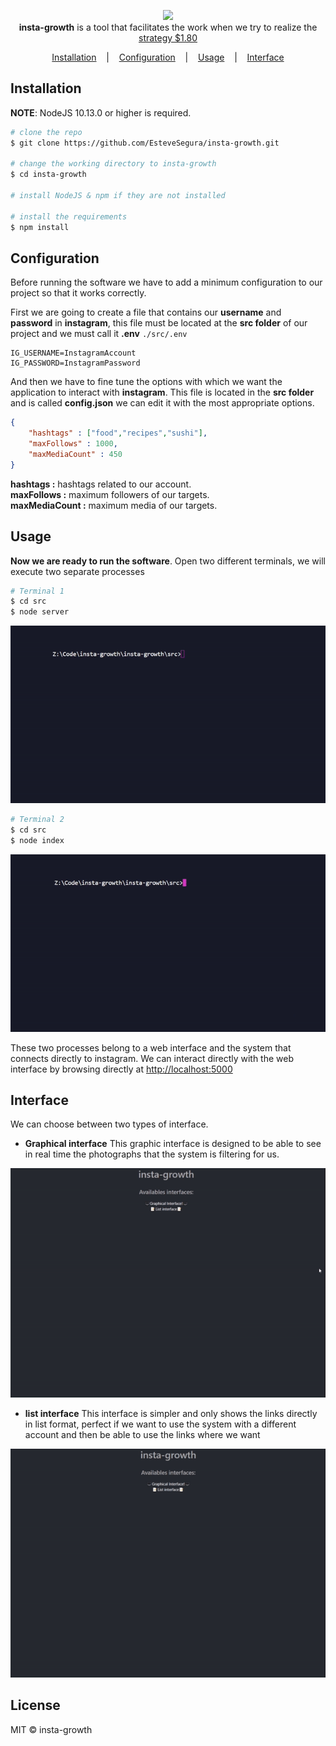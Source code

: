 <p align=center>

  <img width=300 src="https://i.imgur.com/hTtcGQk.png"/>

  <br>
  <span><strong>insta-growth</strong> is a tool that facilitates the work when we try to realize the <a href="https://www.garyvaynerchuk.com/instagram-for-business-180-strategy-grow-business-brand/">strategy $1.80</a></span>
</p>

<p align="center">
  <a href="#installation">Installation</a>
  &nbsp;&nbsp;&nbsp;|&nbsp;&nbsp;&nbsp;
  <a href="#configuration">Configuration</a>
  &nbsp;&nbsp;&nbsp;|&nbsp;&nbsp;&nbsp;
    <a href="#usage">Usage</a>
      &nbsp;&nbsp;&nbsp;|&nbsp;&nbsp;&nbsp;
    <a href="#interface">Interface</a>
</p>



## Installation

**NOTE**: NodeJS 10.13.0 or higher is required.

```bash
# clone the repo
$ git clone https://github.com/EsteveSegura/insta-growth.git

# change the working directory to insta-growth
$ cd insta-growth

# install NodeJS & npm if they are not installed

# install the requirements
$ npm install
```


## Configuration 
Before running the software we have to add a minimum configuration to our project so that it works correctly.

First we are going to create a file that contains our **username** and **password** in **instagram**, this file must be located at the **src folder** of our project and we must call it **.env**
``./src/.env``

``` env
IG_USERNAME=InstagramAccount   
IG_PASSWORD=InstagramPassword
```

And then we have to fine tune the options with which we want the application to interact with **instagram**. This file is located in the **src folder** and is called **config.json** we can edit it with the most appropriate options.

``` json
{
    "hashtags" : ["food","recipes","sushi"], 
    "maxFollows" : 1000, 
    "maxMediaCount" : 450 
}
```
**hashtags :** hashtags related to our account.  
**maxFollows :** maximum followers of our targets.   
**maxMediaCount :** maximum media of our targets.  

## Usage
**Now we are ready to run the software**. Open two different terminals, we will execute two separate processes
``` bash
# Terminal 1
$ cd src
$ node server
```
<p align="center">
     <img src="./src/frontend/public/img/gif/server.gif"/>
</p>

``` bash
# Terminal 2
$ cd src
$ node index
```

<p align="center">
     <img src="./src/frontend/public/img/gif/index.gif"/>
</p>

These two processes belong to a web interface and the system that connects directly to instagram. We can interact directly with the web interface by browsing directly at <a href="http: //localhost:5000">http://localhost:5000</a>


## Interface
We can choose between two types of interface.  

- **Graphical interface**
This graphic interface is designed to be able to see in real time the photographs that the system is filtering for us.
<p align="center">
     <img src="./src/frontend/public/img/gif/graphical.gif"/>
</p>

- **list interface**
This interface is simpler and only shows the links directly in list format, perfect if we want to use the system with a different account and then be able to use the links where we want
<p align="center">
     <img src="./src/frontend/public/img/gif/list.gif"/>
</p>

## License
MIT © insta-growth

